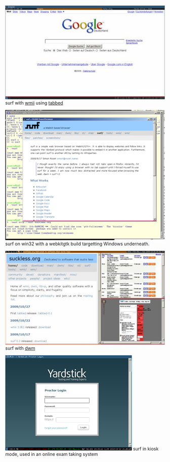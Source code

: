 [![Screenshot](surf+tabbed-20091028-thumb.jpg)](surf+tabbed-20091028.jpg)
surf with [wmii](http://wmii.suckless.org) using [tabbed](http://tools.suckless.org/tabbed)

[![Screenshot](20100423_surf_win-thumb.png)](20100423_surf_win.png)
surf on win32 with a webkitgtk build targetting Windows underneath.

[![Screenshot](surf-20091028-thumb.jpg)](surf-20091028.jpg)
surf with [dwm](http://dwm.suckless.org)

[![Screenshot](surf-kiosk-20130312-thumb.png)](surf-kiosk-20130312.png)
surf in kiosk mode, used in an online exam taking system
